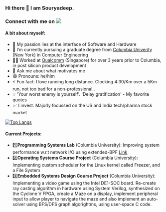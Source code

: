 ### Hi there 👋 I am Souryadeep. 
### Connect with me on [![](https://img.shields.io/badge/LinkedIn-blue)](https://www.linkedin.com/in/souryadeep/)

#### A bit about myself:

- 🔭 My passion lies at the interface of Software and Hardware
- 🌱 I’m currently pursuing a graduate degree from [Columbia Univerity](https://www.engineering.columbia.edu/) (New York) in Computer Engineering
- 👨‍💼 Worked at [Qualcomm](https://www.qualcomm.com/) (Singapore) for over 3 years prior to Columbia, in post silicon product development
- 💬 Ask me about what motivates me
- 😄 Pronouns: he/him
- ⚡ Fun fact: I love running long distance. Clocking 4:30/Km over a 5Km run, not too bad for a non-professional.. 
- 💡 'Your worst enemy is yourself'. 'Delay gratification' - My favorite quotes
- 📈 I invest. Majorly focussed on the US and India tech/pharma stock market  

  

[![Top Langs](https://github-readme-stats.vercel.app/api/top-langs/?username=Souryadeep&langs_count=10&layout=compact)](https://github.com/Souryadeep/github-readme-stats)


#### Current Projects:

- 1️⃣**Programming Systems Lab** (Columbia University): Improving system performance w.r.t network I/O using extended-BPF [Link](https://ebpf.io/)
- 2️⃣**Operating Systems Course Project** (Columbia University): Implementing custom scheduler for the Linux kernel called Freezer, and a File System
- 3️⃣**Embedded Systems Design Course Project** (Columbia University): Implementing a video game using the Intel DE1-SOC board. Re-create ray casting algorithm in hardware using System Verilog, synthesized on the Cyclone V FPGA, create a Maze on a display, implement peripheral input to allow player to navigate the maze and also implement an auto-solver using BFS/DFS graph algorightms, using user-space C code.
